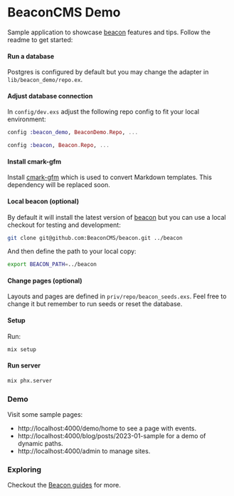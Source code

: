 # BeaconCMS Demo

Sample application to showcase [beacon](https://github.com/BeaconCMS/beacon) features and tips. Follow the readme to get started:

#### Run a database

Postgres is configured by default but you may change the adapter in `lib/beacon_demo/repo.ex`.

#### Adjust database connection

In `config/dev.exs` adjust the following repo config to fit your local environment:

```elixir
config :beacon_demo, BeaconDemo.Repo, ...

config :beacon, Beacon.Repo, ...
```

#### Install cmark-gfm

Install [cmark-gfm](https://github.com/github/cmark-gfm) which is used to convert Markdown templates. This dependency will be replaced soon.

#### Local beacon (optional)

By default it will install the latest version of [beacon](https://github.com/BeaconCMS/beacon) but you can use a local checkout for testing and development:

```sh
git clone git@github.com:BeaconCMS/beacon.git ../beacon
```

And then define the path to your local copy:

```sh
export BEACON_PATH=../beacon
```

#### Change pages (optional)

Layouts and pages are defined in `priv/repo/beacon_seeds.exs`. Feel free to change it but remember to run seeds or reset the database.

#### Setup

Run:

```sh
mix setup
```

#### Run server

```sh
mix phx.server
```

### Demo

Visit some sample pages:

  * http://localhost:4000/demo/home to see a page with events.
  * http://localhost:4000/blog/posts/2023-01-sample for a demo of dynamic paths.
  * http://localhost:4000/admin to manage sites.

### Exploring

Checkout the [Beacon guides](https://github.com/BeaconCMS/beacon/tree/main/guides) for more.
